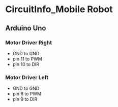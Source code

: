 # CircuitInfo_Mobile Robot
## Arduino Uno
### Motor Driver Right
- GND to GND 
- pin 11 to PWM
- pin 10 to DIR

### Motor Driver Left
- GND to GND 
- pin 6 to PWM
- pin 9 to DIR
